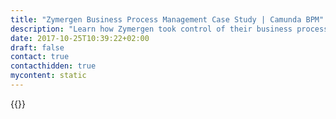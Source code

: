 ```yaml
---
title: "Zymergen Business Process Management Case Study | Camunda BPM"
description: "Learn how Zymergen took control of their business process automation and improved efficiency in their organization with Camunda. Camunda is the leader for workflow automation based on Java and BPMN 2.0. "
date: 2017-10-25T10:39:22+02:00
draft: false
contact: true
contacthidden: true
mycontent: static
---
```

{{<case-study-single
company="Zymergen"
companydescription="<p>Zymergen is the world’s first molecular manufacturing technology company ushering in a new age of manufacturing and industrial innovation. Zymergen, a World Economic Forum Tech Pioneer, leverages the power of machine learning, automation, and bioengineering, to take a radically different approach to improving the performance of materials and to discovering new molecular products that touch every industry – from agriculture to chemicals and materials, pharmaceuticals, and more. The technology is in use today, creating value for Fortune 1000 companies and major corporations across the globe.</p>"
customerquote="<p><q>'Zymergen needed a workflow solution that allows modeling of complex biological manufacturing processes, display of step-by-step directions for humans and robotics, and two-way integration with our data management systems. Camunda gave us the balanced ability to deeply integrate with our automation and digital systems, while providing a flexible interface for scientists and other non-programmers to create, update, and execute these complex workflows.'</q></p><p>- Aaron Kimball, CTO Zymergen</p>"
teaser="Bringing together servers, robots and scientists to create and execute complex workflows for biological products "
usecase="<br><p>Zymergen needed a flexible and scalable workflow automation solution to expedite the process of onboarding new projects, while still maintaining process efficiency and customizability. Since implementing Camunda, the company has increased the speed of onboarding new projects, reduced manufacturing workflow deviations, and reduced time spent analyzing data for process optimization.</p>"
videolink=""
logo="//images.ctfassets.net/vpidbgnakfvf/2zYwSGPZnumKKouSqcUY6k/e76eab443a6e643d27bc7adc9b615a25/zymergen.svg"
pdf="//assets.ctfassets.net/vpidbgnakfvf/2Vx3lGDG9qKoog8CgguAIO/f82e8d34c9df446e3f2b07561c4dd8c9/Camunda-CaseStudy_Zymergen_EN.pdf"
thumbnail="//images.ctfassets.net/vpidbgnakfvf/3dOqfqufLaKEo8iUaagSwW/196587f785e1ef4d165dbd2834344991/cs-cover_Zymergen-en.jpg">}}